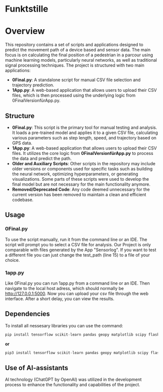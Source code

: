 # Funktstille

# Overview

This repository contains a set of scripts and applications designed to predict the movement path of a device based and sensor data. The main focus is on calculating the final position of a pedestrian in a parcour using machine learning models, particularly neural networks, as well as traditional signal processing techniques. The project is structured with two main applications:

- **0Final.py**: A standalone script for manual CSV file selection and trajectory prediction.
- **1App.py**: A web-based application that allows users to upload their CSV files, which is then processed using the underlying logic from 0FinalVersionfürApp.py.


## Structure

- **0Final.py**: This script is the primary tool for manual testing and analysis. It loads a pre-trained model and applies it to a given CSV file, calculating various parameters such as step length, speed, and trajectory based on GPS data.
- **1App.py**: A web-based application that allows users to upload their CSV files. It utilizes the core logic from **0FinalVersionfürApp.py** to process the data and predict the path.
- **Older and Auxiliary Scripts**: Other scripts in the repository may include older versions or components used for specific tasks such as building the neural network, optimizing hyperparameters, or generating visualizations. Some parts of these scripts were used to develop the final model but are not necessary for the main functionality anymore.
- **Removed/Deprecated Code**: Any code deemed unnecessary for the current version has been removed to maintain a clean and efficient codebase.

## Usage

### 0Final.py

To use the script manually, run it from the command line or an IDE. The script will prompt you to select a CSV file for analysis. Our Project is only comparable with files generated by the App "Sensorlog". If you want to test a different file you can just change the test_path (line 15) to a file of your choice. 

### 1app.py 

Like 0Final.py you can run 1app.py from a command line or an IDE. Then navigate to the local host adress, which should normally be http://127.0.0.1:5000. Now you can upload your csv file through the web interface. After a short delay, you can view the results. 

## Dependencies 

To install all nessesary libraries you can use the command: 
```python
pip install tensorflow scikit-learn pandas geopy matplotlib scipy flask werkzeug
```
**or**
```python
pip3 install tensorflow scikit-learn pandas geopy matplotlib scipy flask werkzeug
```

## Use of AI-assistants

AI technology (ChatGPT by OpenAI) was utilized in the development process to enhance the functionality and capabilities of the project.
